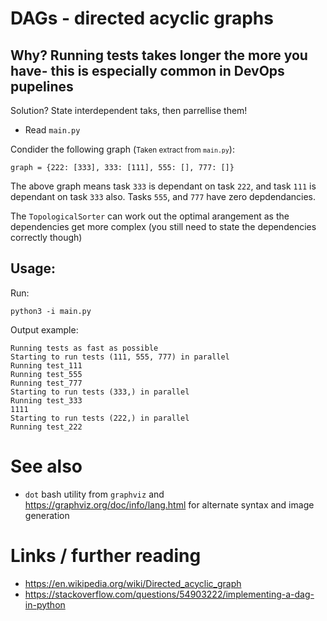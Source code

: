 # DAGs - directed acyclic graphs

## Why? Running tests takes longer the more you have- this is especially common in DevOps pupelines

Solution? State interdependent taks, then parrellise them!


- Read `main.py`

Condider the following graph (<small>Taken extract from `main.py`</small>):

```
graph = {222: [333], 333: [111], 555: [], 777: []}

```

The above graph means task `333` is dependant on task `222`, and task `111` is dependant on task `333` also. Tasks `555`, and `777` have zero depdendancies.

The `TopologicalSorter` can work out the optimal arangement as the dependencies get more complex (you still need to state the dependencies correctly though)


## Usage:

Run:

```
python3 -i main.py
```

Output example:
```
Running tests as fast as possible
Starting to run tests (111, 555, 777) in parallel
Running test_111
Running test_555
Running test_777
Starting to run tests (333,) in parallel
Running test_333
1111
Starting to run tests (222,) in parallel
Running test_222
```


# See also

- `dot` bash utility from `graphviz` and https://graphviz.org/doc/info/lang.html for alternate syntax and image generation


# Links / further reading

- https://en.wikipedia.org/wiki/Directed_acyclic_graph
- https://stackoverflow.com/questions/54903222/implementing-a-dag-in-python
